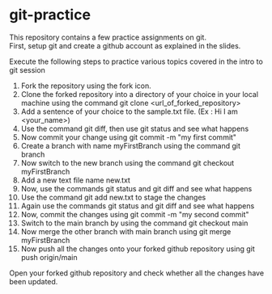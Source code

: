 # git-practice

This repository contains a few practice assignments on git.<br/>
First, setup git and create a github account as explained in the slides.<br/>

Execute the following steps to practice various topics covered in the intro to git session<br/>
1) Fork the repository using the fork icon.<br/>
2) Clone the forked repository into a directory of your choice in your local machine using the command git clone <url_of_forked_repository> <br/>
3) Add a sentence of your choice to the sample.txt file. (Ex : Hi I am <your_name>) <br/>
4) Use the command git diff, then use git status and see what happens <br/>
5) Now commit your change using git commit -m "my first commit" <br/>
6) Create a branch with name myFirstBranch using the command git branch <br/>
7) Now switch to the new branch using the command git checkout myFirstBranch<br/>
8) Add a new text file name new.txt <br/>
9) Now, use the commands git status and git diff and see what happens <br/>
10) Use the command git add new.txt to stage the changes <br/>
11) Again use the commands git status and git diff and see what happens <br/>
12) Now, commit the changes using git commit -m "my second commit" <br/>
13) Switch to the main branch by using the command git checkout main <br/>
14) Now merge the other branch with main branch using git merge myFirstBranch <br/>
15) Now push all the changes onto your forked github repository using git push origin/main <br/>
 
 Open your forked github repository and check whether all the changes have been updated. <br/>